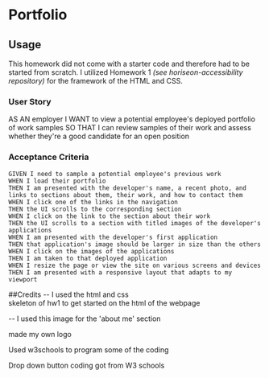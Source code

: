 <h1>Portfolio</h1>

## Usage

This homework did not come with a starter code and therefore had to be started from scratch. I utilized Homework 1 <i>(see horiseon-accessibility repository)</i> for the framework of the HTML and CSS.

### User Story
AS AN employer
I WANT to view a potential employee's deployed portfolio of work samples
SO THAT I can review samples of their work and assess whether they're a good candidate for an open position


### Acceptance Criteria
```
GIVEN I need to sample a potential employee's previous work
WHEN I load their portfolio
THEN I am presented with the developer's name, a recent photo, and links to sections about them, their work, and how to contact them
WHEN I click one of the links in the navigation
THEN the UI scrolls to the corresponding section
WHEN I click on the link to the section about their work
THEN the UI scrolls to a section with titled images of the developer's applications
WHEN I am presented with the developer's first application
THEN that application's image should be larger in size than the others
WHEN I click on the images of the applications
THEN I am taken to that deployed application
WHEN I resize the page or view the site on various screens and devices
THEN I am presented with a responsive layout that adapts to my viewport
```


##Credits
-- I used the html and css skeleton of hw1 to get started on the html of the webpage

-- I used this image for the 'about me' section

made my own logo

Used w3schools to program some of the coding

Drop down button coding got from W3 schools
